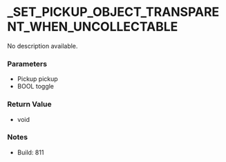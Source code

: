 # _SET_PICKUP_OBJECT_TRANSPARENT_WHEN_UNCOLLECTABLE

No description available.

### Parameters
* Pickup pickup
* BOOL toggle

### Return Value
* void

### Notes
* Build: 811

